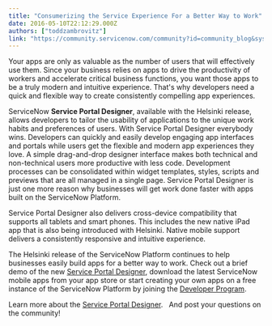 ```yaml
---
title: "Consumerizing the Service Experience For a Better Way to Work"
date: 2016-05-10T22:12:29.000Z
authors: ["toddzambrovitz"]
link: "https://community.servicenow.com/community?id=community_blog&sys_id=107ceea1dbd0dbc01dcaf3231f9619bd"
---
```

<p>Your apps are only as valuable as the number of users that will effectively use them. Since your business relies on apps to drive the productivity of workers and accelerate critical business functions, you want those apps to be a truly modern and intuitive experience. That's why developers need a quick and flexible way to create consistently compelling app experiences.</p><p></p><p>ServiceNow <strong>Service Portal Designer</strong>, available with the Helsinki release, allows developers to tailor the usability of applications to the unique work habits and preferences of users. With Service Portal Designer everybody wins. Developers can quickly and easily develop engaging app interfaces and portals while users get the flexible and modern app experiences they love. A simple drag-and-drop designer interface makes both technical and non-technical users more productive with less code. Development processes can be consolidated within widget templates, styles, scripts and previews that are all managed in a single page. Service Portal Designer is just one more reason why businesses will get work done faster with apps built on the ServiceNow Platform.</p><p></p><p>Service Portal Designer also delivers cross-device compatibility that supports all tablets and smart phones. This includes the new native iPad app that is also being introduced with Helsinki. Native mobile support delivers a consistently responsive and intuitive experience.</p><p></p><p>The Helsinki release of the ServiceNow Platform continues to help businesses easily build apps for a better way to work. Check out a brief demo of the new <span style="color: #303030;"><a title="outu.be/v7SpC2mQJhY" href="https://youtu.be/v7SpC2mQJhY">Service Portal Designer</a></span>, download the latest ServiceNow mobile apps from your app store or start creating your own apps on a free instance of the ServiceNow Platform by joining the <a title="eveloper.servicenow.com/app.do#!/program/developer" href="https://developer.servicenow.com/app.do#!/program/developer">Developer Program</a>.</p><p></p><p>Learn more about the <a title="w.servicenow.com/products/service-portal-designer.html" href="http://www.servicenow.com/products/service-portal-designer.html">Service Portal Designer</a>.   And post your questions on the community!</p>